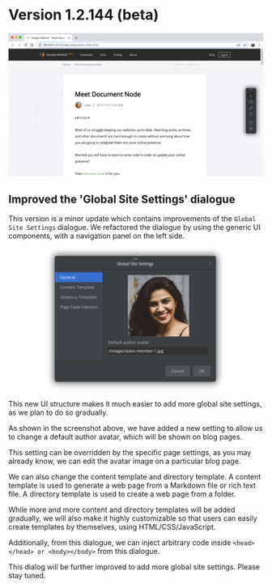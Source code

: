 # Version 1.2.144 (beta)

![screencast-change-global-author-avatar](screencast-change-global-author-avatar.gif)

## Improved the 'Global Site Settings' dialogue

This version is a minor update which contains improvements of the `Global Site Settings` dialogue. We refactored the dialogue by using the generic UI components, with a navigation panel on the left side.

![screen-site-settings-with-default-avatar](screen-site-settings-with-default-avatar.png)

This new UI structure makes it much easier to add more global site settings, as we plan to do so gradually.

As shown in the screenshot above, we have added a new setting to allow us to change a default author avatar, which will be shown on blog pages.

This setting can be overridden by the specific page settings, as you may already know, we can edit the avatar image on a particular blog page.

We can also change the content template and directory template. A content template is used to generate a web page from a Markdown file or rich text file. A directory template is used to create a web page from a folder.

While more and more content and directory templates will be added gradually, we will also make it highly customizable so that users can easily create templates by themselves, using HTML/CSS/JavaScript.

Additionally, from this dialogue, we can inject arbitrary code inside `<head></head> or <body></body>` from this dialogue.

This dialog will be further improved to add more global site settings. Please stay tuned.